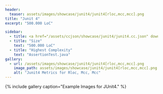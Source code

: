 ```yaml
---
header:
  teaser: assets/images/showcase/junit4/junit4[rloc,mcc,mcc].png
title: "Junit 4"
excerpt: "500.000 LoC"

sidebar:
  - title: <a href="/assets/ccjson/showcase/junit4/junit4.cc.json" download>Download cc.json</a>
  - title: "Size"
    text: "500.000 LoC"
  - title: "Highest Complexity"
    text: "AssertionTest.java"
gallery:
  - url: /assets/images/showcase/junit4/junit4[rloc,mcc,mcc].png
    image_path: assets/images/showcase/junit4/junit4[rloc,mcc,mcc].png
    alt: "Junit4 Metrics for Rloc, Mcc, Mcc"
---
```


{% include gallery caption="Example Images for JUnit4." %}

